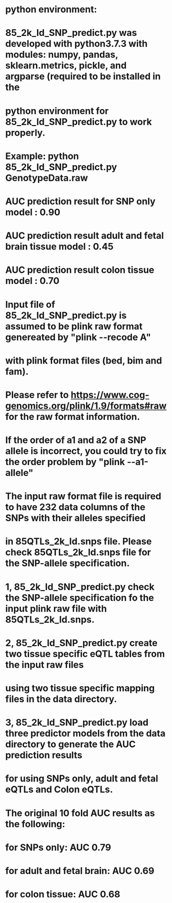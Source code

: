 # python environment:
# 85_2k_ld_SNP_predict.py was developed with python3.7.3 with modules: numpy, pandas, sklearn.metrics, pickle, and argparse (required to be installed in the
# python environment for 85_2k_ld_SNP_predict.py to work properly. 
# Example: python 85_2k_ld_SNP_predict.py GenotypeData.raw
# AUC prediction result for SNP only model : 0.90
# AUC prediction result adult and fetal brain tissue model : 0.45
# AUC prediction result colon tissue model : 0.70



# Input file of 85_2k_ld_SNP_predict.py is assumed to be plink raw format genereated by "plink --recode A"
# with plink format files (bed, bim and fam).
# Please refer to https://www.cog-genomics.org/plink/1.9/formats#raw for the raw format information.
# If the order of a1 and a2 of a SNP allele is incorrect, you could try to fix the order problem by "plink --a1-allele"

# The input raw format file is required to have 232 data columns of the SNPs with their alleles specified
# in 85QTLs_2k_ld.snps file. Please check 85QTLs_2k_ld.snps file for the SNP-allele specification.

# 1, 85_2k_ld_SNP_predict.py check the SNP-allele specification fo the input plink raw file with 85QTLs_2k_ld.snps.
# 2, 85_2k_ld_SNP_predict.py create two tissue specific eQTL tables from the input raw files 
#    using two tissue specific mapping files in the data directory.
# 3, 85_2k_ld_SNP_predict.py load three predictor models from the data directory to generate the AUC prediction results
#    for using SNPs only, adult and fetal eQTLs and Colon eQTLs.

# The original 10 fold AUC results as the following:
# for SNPs only: AUC 0.79
# for adult and fetal brain: AUC 0.69 
# for colon tissue: AUC 0.68


